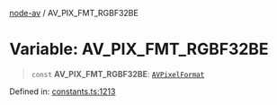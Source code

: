[node-av](../globals.md) / AV\_PIX\_FMT\_RGBF32BE

# Variable: AV\_PIX\_FMT\_RGBF32BE

> `const` **AV\_PIX\_FMT\_RGBF32BE**: [`AVPixelFormat`](../type-aliases/AVPixelFormat.md)

Defined in: [constants.ts:1213](https://github.com/seydx/av/blob/f8631fc881b394300b1479f511d55cf1c370a87f/src/constants/constants.ts#L1213)
